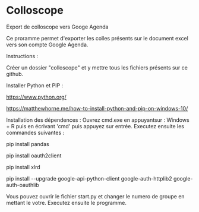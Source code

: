 # Colloscope
Export de colloscope vers Googe Agenda

Ce proramme permet d'exporter les colles présents sur le document excel vers son compte Google Agenda.




Instructions :




Créer un dossier "colloscope" et y mettre tous les fichiers présents sur ce github.


Installer Python et PIP :

https://www.python.org/

https://matthewhorne.me/how-to-install-python-and-pip-on-windows-10/


Installation des dépendences :
Ouvrez cmd.exe en appuyantsur : Windows + R puis en écrivant 'cmd' puis appuyez sur entrée. Executez ensuite les commandes suivantes :


pip install pandas

pip install oauth2client

pip install xlrd

pip install --upgrade google-api-python-client google-auth-httplib2 google-auth-oauthlib





Vous pouvez ouvrir le fichier start.py et changer le numero de groupe en mettant le votre.
Executez ensuite le programme.
